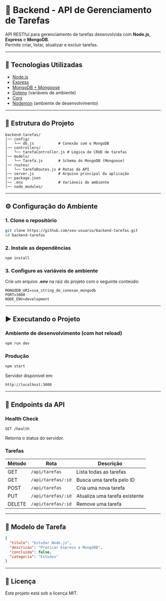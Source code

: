 # 📌 Backend - API de Gerenciamento de Tarefas

API RESTful para gerenciamento de tarefas desenvolvida com **Node.js**, **Express** e **MongoDB**.  
Permite criar, listar, atualizar e excluir tarefas.

---

## 🚀 Tecnologias Utilizadas
- [Node.js](https://nodejs.org/)
- [Express](https://expressjs.com/)
- [MongoDB + Mongoose](https://mongoosejs.com/)
- [Dotenv](https://github.com/motdotla/dotenv) (variáveis de ambiente)
- [Cors](https://github.com/expressjs/cors)
- [Nodemon](https://nodemon.io/) (ambiente de desenvolvimento)

---

## 📂 Estrutura do Projeto
```
backend-tarefas/
│── config/
│   └── db.js           # Conexão com o MongoDB
│── controllers/
│   └── tarefaController.js # Lógica de CRUD de tarefas
│── models/
│   └── Tarefa.js       # Schema do MongoDB (Mongoose)
│── routes/
│   └── tarefaRoutes.js # Rotas da API
│── server.js           # Arquivo principal da aplicação
│── package.json
│── .env                # Variáveis de ambiente
│── node_modules/
```

---

## ⚙️ Configuração do Ambiente

### 1. Clone o repositório
```bash
git clone https://github.com/seu-usuario/backend-tarefas.git
cd backend-tarefas
```

### 2. Instale as dependências
```bash
npm install
```

### 3. Configure as variáveis de ambiente  
Crie um arquivo **.env** na raiz do projeto com o seguinte conteúdo:
```
MONGODB_URI=sua_string_de_conexao_mongodb
PORT=3000
NODE_ENV=development
```

---

## ▶️ Executando o Projeto

### Ambiente de desenvolvimento (com hot reload)
```bash
npm run dev
```

### Produção
```bash
npm start
```

Servidor disponível em:
```
http://localhost:3000
```

---

## 📖 Endpoints da API

### Health Check
```
GET /health
```
Retorna o status do servidor.

### Tarefas
| Método | Rota              | Descrição |
|--------|-------------------|-----------|
| GET    | `/api/tarefas`    | Lista todas as tarefas |
| GET    | `/api/tarefas/:id` | Busca uma tarefa pelo ID |
| POST   | `/api/tarefas`    | Cria uma nova tarefa |
| PUT    | `/api/tarefas/:id` | Atualiza uma tarefa existente |
| DELETE | `/api/tarefas/:id` | Remove uma tarefa |

---

## 📌 Modelo de Tarefa
```json
{
  "titulo": "Estudar Node.js",
  "descricao": "Praticar Express e MongoDB",
  "concluida": false,
  "categoria": "Estudos"
}
```

---

## 📝 Licença
Este projeto está sob a licença MIT.
